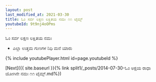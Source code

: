 ```yaml
---
layout: post
last_modified_at: 2021-03-30
title: ಓಂ ಸರ್ವ ಲಕ್ಷಣ ಲಕ್ಷಿತಯ ನಮಃ ೧೧ ಟೈಮ್ಸ್
youtubeId: 9t9nj4oOPms
---
```

 
 
 ಓಂ ಸರ್ವ ಲಕ್ಷಣ ಲಕ್ಷಿತಯ ನಮಃ  
 
 -  ಎಲ್ಲಾ ಉತ್ತಮ ಗುಣಗಳ ನಿಧಿ ಮನೆ ಯಾರು 
 
  
 
  
 
 
 
 
 
 


{% include youtubePlayer.html id=page.youtubeId %}
 
[Next]({{ site.baseurl }}{% link  split1/_posts/2014-07-30-ಓಂ ಅಕ್ಷಯ ರಾಧಾ ಯೋಗಿನೇ ನಮಃ ೧೧ ಟೈಮ್ಸ್.md%})
 
